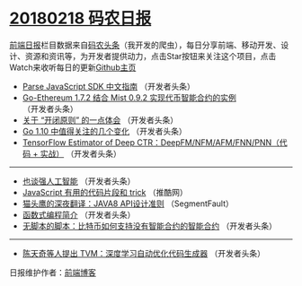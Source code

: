 # [20180218 码农日报](https://toutiao.qdkfweb.cn/date/2018/02/18)

[前端日报](https://qdkfweb.cn/c/news)栏目数据来自[码农头条](https://toutiao.qdkfweb.cn/)（我开发的爬虫），每日分享前端、移动开发、设计、资源和资讯等，为开发者提供动力，点击Star按钮来关注这个项目，点击Watch来收听每日的更新[Github主页](https://github.com/kujian/frontendDaily)
* [Parse JavaScript SDK 中文指南](https://toutiao.qdkfweb.cn/65331.html) （开发者头条）
* [Go-Ethereum 1.7.2 结合 Mist 0.9.2 实现代币智能合约的实例](https://toutiao.qdkfweb.cn/65336.html) （开发者头条）
* [关于 “开闭原则” 的一点体会](https://toutiao.qdkfweb.cn/65333.html) （开发者头条）
* [Go 1.10 中值得关注的几个变化](https://toutiao.qdkfweb.cn/65332.html) （开发者头条）
* [TensorFlow Estimator of Deep CTR：DeepFM/NFM/AFM/FNN/PNN（代码 + 实战）](https://toutiao.qdkfweb.cn/65334.html) （开发者头条）

***
* [也谈强人工智能](https://toutiao.qdkfweb.cn/65335.html) （开发者头条）
* [JavaScript 有用的代码片段和 trick](https://toutiao.qdkfweb.cn/65337.html) （推酷网）
* [猫头鹰的深夜翻译：JAVA8 API设计准则](https://toutiao.qdkfweb.cn/65338.html) （SegmentFault）
* [函数式编程简介](https://toutiao.qdkfweb.cn/65328.html) （开发者头条）
* [无脚本的脚本：比特币如何支持没有智能合约的智能合约](https://toutiao.qdkfweb.cn/65329.html) （开发者头条）

***
* [陈天奇等人提出 TVM：深度学习自动优化代码生成器](https://toutiao.qdkfweb.cn/65330.html) （开发者头条）

日报维护作者：[前端博客](https://qdkfweb.cn/) 